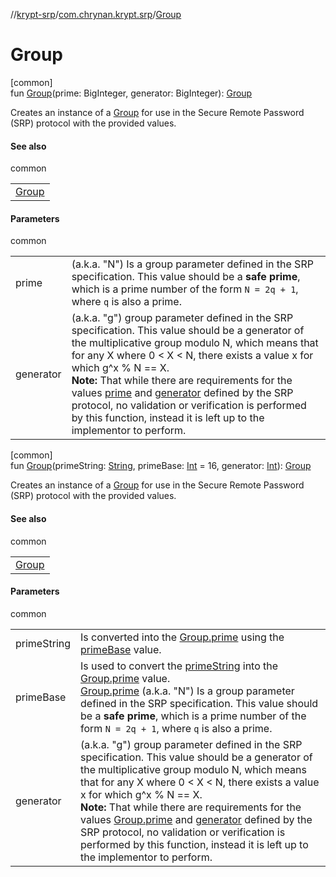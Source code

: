 //[krypt-srp](../../index.md)/[com.chrynan.krypt.srp](index.md)/[Group](-group.md)

# Group

[common]\
fun [Group](-group.md)(prime: BigInteger, generator: BigInteger): [Group](-group/index.md)

Creates an instance of a [Group](-group/index.md) for use in the Secure Remote Password (SRP) protocol with the provided values.

#### See also

common

| |
|---|
| [Group](-group/index.md) |

#### Parameters

common

| | |
|---|---|
| prime | (a.k.a. &quot;N&quot;) Is a group parameter defined in the SRP specification. This value should be a **safe prime**, which is a prime number of the form `N = 2q + 1`, where `q` is also a prime. |
| generator | (a.k.a. &quot;g&quot;) group parameter defined in the SRP specification. This value should be a generator of the multiplicative group modulo N, which means that for any X where 0 < X < N, there exists a value x for which g^x % N == X.<br>**Note:** That while there are requirements for the values [prime](-group.md) and [generator](-group.md) defined by the SRP protocol, no validation or verification is performed by this function, instead it is left up to the implementor to perform. |

[common]\
fun [Group](-group.md)(primeString: [String](https://kotlinlang.org/api/latest/jvm/stdlib/kotlin/-string/index.html), primeBase: [Int](https://kotlinlang.org/api/latest/jvm/stdlib/kotlin/-int/index.html) = 16, generator: [Int](https://kotlinlang.org/api/latest/jvm/stdlib/kotlin/-int/index.html)): [Group](-group/index.md)

Creates an instance of a [Group](-group/index.md) for use in the Secure Remote Password (SRP) protocol with the provided values.

#### See also

common

| |
|---|
| [Group](-group/index.md) |

#### Parameters

common

| | |
|---|---|
| primeString | Is converted into the [Group.prime](-group/prime.md) using the [primeBase](-group.md) value. |
| primeBase | Is used to convert the [primeString](-group.md) into the [Group.prime](-group/prime.md) value.<br>[Group.prime](-group/prime.md) (a.k.a. &quot;N&quot;) Is a group parameter defined in the SRP specification. This value should be a **safe prime**, which is a prime number of the form `N = 2q + 1`, where `q` is also a prime. |
| generator | (a.k.a. &quot;g&quot;) group parameter defined in the SRP specification. This value should be a generator of the multiplicative group modulo N, which means that for any X where 0 < X < N, there exists a value x for which g^x % N == X.<br>**Note:** That while there are requirements for the values [Group.prime](-group/prime.md) and [generator](-group.md) defined by the SRP protocol, no validation or verification is performed by this function, instead it is left up to the implementor to perform. |
